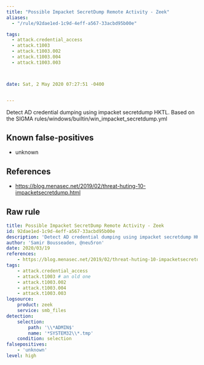 ```yaml
---
title: "Possible Impacket SecretDump Remote Activity - Zeek"
aliases:
  - "/rule/92dae1ed-1c9d-4eff-a567-33acbd95b00e"

tags:
  - attack.credential_access
  - attack.t1003
  - attack.t1003.002
  - attack.t1003.004
  - attack.t1003.003



date: Sat, 2 May 2020 07:27:51 -0400


---
```


Detect AD credential dumping using impacket secretdump HKTL. Based on the SIGMA rules/windows/builtin/win_impacket_secretdump.yml

<!--more-->


## Known false-positives

* unknown



## References

* https://blog.menasec.net/2019/02/threat-huting-10-impacketsecretdump.html


## Raw rule
```yaml
title: Possible Impacket SecretDump Remote Activity - Zeek
id: 92dae1ed-1c9d-4eff-a567-33acbd95b00e
description: 'Detect AD credential dumping using impacket secretdump HKTL. Based on the SIGMA rules/windows/builtin/win_impacket_secretdump.yml'
author: 'Samir Bousseaden, @neu5ron'
date: 2020/03/19
references:
    - https://blog.menasec.net/2019/02/threat-huting-10-impacketsecretdump.html
tags:
    - attack.credential_access
    - attack.t1003 # an old one
    - attack.t1003.002
    - attack.t1003.004
    - attack.t1003.003
logsource:
    product: zeek
    service: smb_files
detection:
    selection:
        path: '\\*ADMIN$'
        name: '*SYSTEM32\\*.tmp'
    condition: selection
falsepositives:
    - 'unknown'
level: high

```
